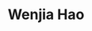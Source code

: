 ---
layout: biography
email: haowenjia8023@163.com
project: Quality by Design Modelling for T cells
img: wenjia.jpg
degree: Undergraduate
biography: Originally from China, Wenjia moved to Vancouver to pursue her bachelor’s degree in Chemical and Biological Engineering (CHBE) at UBC since 2016. Her previous research experiences include - Chimeric Polyketide Synthase project in a synthetic biology lab; data analysis on plant virus genome sequences as a bioinformatics research assistant; Rapid Apple Decline project in another molecular plant virology lab at Agriculture and Agri-Food Canada; and Quality by Design Modelling for T cells project as a thesis student. Currently, she has a particular research interest is in applying genomics and genetics techniques in improving disease diagnosis and treatments.
year_end: None
year_start: 2020
cosupervisor: James Piret (CHBE, Michael Smith Labs)
cosupervisor_url: https://www.chbe.ubc.ca/profile/james-piret/
title: Wenjia Hao
---